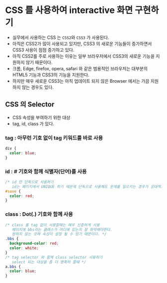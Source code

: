 # CSS 를 사용하여 interactive 화면 구현하기

- 실무에서 사용하는 CSS 는 `CSS2`와 `CSS3` 가 사용된다.
- 아직은 CSS2가 많이 사용되고 있지만, CSS3 의 새로운 기능들이 증가하면서 CSS3 사용이 점점 증가하고 있다.
- 아직 CSS2를 주로 사용하는 이유는 일부 브라우저에서 CSS3의 새로운 기능을 지원하지 않기 때문이다.
- 크롬, Edge, firefox, opera, safari 와 같은 범용적인 브라우저는 대부분의 HTML5 기능과 CSS3의 기능을 지원한다.
- 하지만 매우 새로운 CSS3는 아직 업데이트 되지 않은 Browser 에서는 가끔 지원하지 않는 경우도 있다.

## CSS 의 Selector

- CSS 속성을 부여하기 위한 대상
- tag, id, class 가 있다.

### tag : 아무런 기호 없이 tag 키워드를 바로 사용

```css
div {
  color: blue;
}
```

### id : # 기호와 함께 식별자(단어)를 사용

```css
/* id 만 단독으로 사용하기 
   id는 페이지에서 UNIQUE 하기 때문에 단독으로 사용해도 문제를 일으키는 경우가 상대적으로 적다 */
#save {
  color: red;
}
```

### class : Dot(.) 기호와 함께 사용

```css
/* class 를 tag 없이 사용할때는 매우 신중하게 사용
   페이지에 bbs라는 클래스가 어디에 있는지 잘 파악해야한다. 
   원하지 않는 곳에 속성이 설정 될 수 있기 때문이다. */
.bbs {
  background-color: red;
  color: white;
}
/* tag selector 와 함께 class selector 사용하기
   select 되는 대상을 좀 더 명확히 할때 */
a.bbs {
  color: blue;
}
```
